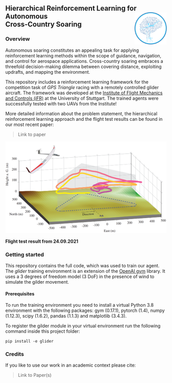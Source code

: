 ## Hierarchical Reinforcement Learning for Autonomous <img src="resources/images/logo.png" align="right" width=100/> <br/> Cross-Country Soaring 

### Overview
Autonomous soaring constitutes an appealing task for applying reinforcement learning
methods within the scope of guidance, navigation, and control for aerospace applications. 
Cross-country soaring embraces a threefold decision-making dilemma between covering distance,
exploiting updrafts, and mapping the environment. 

This repository includes a reinforcement learning framework for the competition task of *GPS Triangle*
racing with a remotely controlled glider aircraft. The framework was developed at the
[Institute of Flight Mechanics and Controls (iFR)](https://www.ifr.uni-stuttgart.de/) at the 
University of Stuttgart. The trained agents were successfully tested with two UAVs from the Institute!

More detailed information about the problem statement, the hierarchical reinforcement learning approach
and the flight test results can be found in our most recent paper:

> Link to paper 

![Dummy image](resources/images/title_image.PNG)

<b>Flight test result from 24.09.2021</b>
### Getting started
This repository contains the full code, which was used to train our agent. 
The *glider* training environment is an extension of the [OpenAI gym](https://gym.openai.com/) library. 
It uses a 3 degrees of freedom model (3 DoF) in the presence of wind to simulate the gilder movement.
 
#### Prerequisites
To run the training environment you need to install a virtual Python 3.8 environment with 
the following packages:
gym (0.17.1), 
pytorch (1.4),
numpy (1.12.3),
scipy (1.6.2),
pandas (1.1.3) and
matplotlib (3.4.3).

To register the gilder module in your virtual environment run the following command 
inside this project folder: 
```
pip install -e glider
```


### Credits
If you like to use our work in an academic context please cite:

> Link to Paper(s)